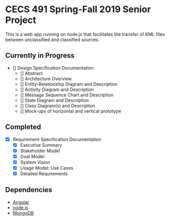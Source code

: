 # CECS 491 Spring-Fall 2019 Senior Project

This is a web app running on node.js that facilitates the transfer of KML files between unclassified and classified sources.

## Currently in Progress
- [] Design Specification Documentation
    - [] Abstract
    - [] Architecture Overview
    - [] Entity-Relationship Diagram and Description
    - [] Activity Diagram and Description
    - [] Message Sequence Chart and Description
    - [] State Diagram and Description
    - [] Class Diagram(s) and Description
    - [] Mock-ups of horizontal and vertical prototype

## Completed
- [x] Requirement Specification Documentation
  - [x] Executive Summary
  - [x] Stakeholder Model
  - [x] Goal Model
  - [x] System Vision
  - [x] Usage Model: Use Cases
  - [x] Detailed Requirements

## Dependencies

* [Angular](https://angular.io/)
* [node.js](https://nodejs.org/en/)
* [MongoDB](https://www.mongodb.com/)
